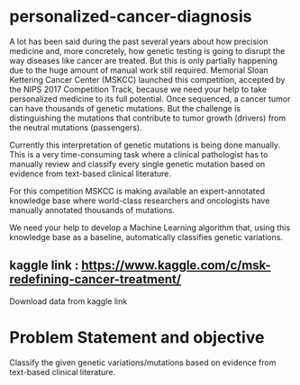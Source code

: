 # personalized-cancer-diagnosis
A lot has been said during the past several years about how precision medicine and, more concretely, how genetic testing is going to disrupt the way diseases like cancer are treated.  But this is only partially happening due to the huge amount of manual work still required. Memorial Sloan Kettering Cancer Center (MSKCC) launched this competition, accepted by the NIPS 2017 Competition Track,  because we need your help to take personalized medicine to its full potential.
Once sequenced, a cancer tumor can have thousands of genetic mutations. But the challenge is distinguishing the mutations that contribute to tumor growth (drivers) from the neutral mutations (passengers). 

Currently this interpretation of genetic mutations is being done manually. This is a very time-consuming task where a clinical pathologist has to manually review and classify every single genetic mutation based on evidence from text-based clinical literature.

For this competition MSKCC is making available an expert-annotated knowledge base where world-class researchers and oncologists have manually annotated thousands of mutations.

We need your help to develop a Machine Learning algorithm that, using this knowledge base as a baseline, automatically classifies genetic variations.

## kaggle link : https://www.kaggle.com/c/msk-redefining-cancer-treatment/
Download data from kaggle link

# Problem Statement and objective
Classify the given genetic variations/mutations based on evidence from text-based clinical literature.
